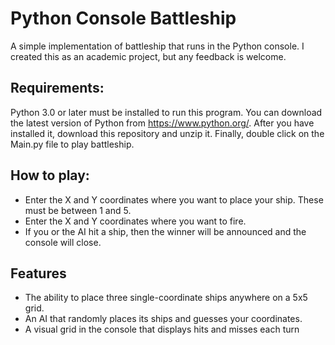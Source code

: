 # Python Console Battleship
A simple implementation of battleship that runs in the Python console. I created this as an academic project, but any feedback is welcome.

## Requirements:
Python 3.0 or later must be installed to run this program. You can download the latest version of Python from https://www.python.org/. After you have installed it, download this repository and unzip it. Finally, double click on the Main.py file to play battleship.

## How to play:
- Enter the X and Y coordinates where you want to place your ship. These must be between 1 and 5.
- Enter the X and Y coordinates where you want to fire.
- If you or the AI hit a ship, then the winner will be announced and the console will close.

## Features
- The ability to place three single-coordinate ships anywhere on a 5x5 grid.
- An AI that randomly places its ships and guesses your coordinates.
- A visual grid in the console that displays hits and misses each turn